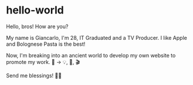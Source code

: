 # hello-world

Hello, bros!
How are you?

My name is Giancarlo, I'm 28, IT Graduated and a TV Producer.
I like Apple and Bolognese Pasta is the best!

Now, I'm breaking into an ancient world to develop my own website to promote my work. 🦖 -> 💡, 🎥, 🎬

Send me blessings! 🙏🏻
